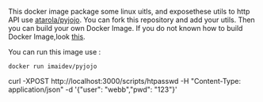 
This docker image package some linux uitls, and exposethese utils to http API use [atarola/pyjojo](https://github.com/atarola/pyjojo). You can fork this repository and add your utils. Then you can build your own Docker Image. If you do not known how to build Docker Image,look [this](https://docs.docker.com/docker-hub/github/#automated-builds-from-github).

You can run this image use :
```
docker run imaidev/pyjojo
```

curl -XPOST http://localhost:3000/scripts/htpasswd -H "Content-Type: application/json" -d '{"user": "webb","pwd": "123"}'
